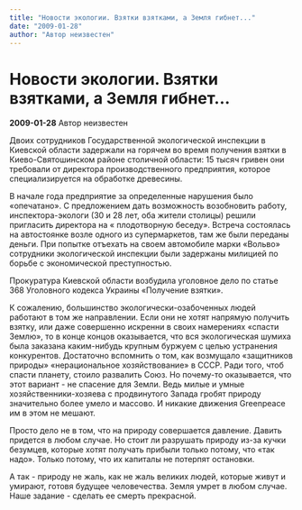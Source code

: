 ```yaml
---
title: "Новости экологии. Взятки взятками, а Земля гибнет..."
date: "2009-01-28"
author: "Автор неизвестен"
---
```


# Новости экологии. Взятки взятками, а Земля гибнет...

**2009-01-28** Автор неизвестен

Двоих сотрудников Государственной экологической инспекции в Киевской области задержали на горячем во время получения взятки в Киево-Святошинском районе столичной области: 15 тысяч гривен они требовали от директора производственного предприятия, которое специализируется на обработке древесины.

В начале года предприятие за определенные нарушения было «опечатано». С предложением дать возможность возобновить работу, инспектора-экологи (30 и 28 лет, оба жители столицы) решили пригласить директора на « плодотворную беседу». Встреча состоялась на автостоянке возле одного из супермаркетов, там же были переданы деньги. При попытке отъехать на своем автомобиле марки «Вольво» сотрудники экологической инспекции были задержаны милицией по борьбе с экономической преступностью.

Прокуратура Киевской области возбудила уголовное дело по статье 368 Уголовного кодекса Украины «Получение взятки».

К сожалению, большинство экологически-озабоченных людей работают в том же направлении. Если они не хотят напрямую получить взятку, или даже совершенно искренни в своих намерениях «спасти Землю», то в конце концов оказывается, что вся экологическая шумиха была заказана каким-нибудь крупным буржуем с целью устранения конкурентов. Достаточно вспомнить о том, как возмущало «защитников природы» «нерациональное хозяйствование» в СССР. Ради того, чтоб спасти планету, стоило развалить Союз. Но почему-то оказывается, что этот вариант - не спасение для Земли. Ведь милые и умные хозяйственники-хозяева с продвинутого Запада гробят природу значительно более умело и массово. И никакие движения Greenpeace им в этом не мешают.

Просто дело не в том, что на природу совершается давление. Давить придется в любом случае. Но стоит ли разрушать природу из-за кучки безумцев, которые хотят получать прибыли только потому, что «так надо». Только потому, что их капиталы не потерпят остановки.

А так - природу не жаль, как не жаль великих людей, которые живут и умирают, готовя будущее человечества. Земля умрет в любом случае. Наше задание - сделать ее смерть прекрасной.